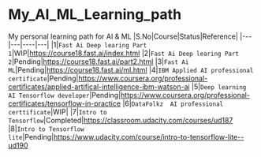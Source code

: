 # My_AI_ML_Learning_path
My personal learning path for AI &amp; ML
|S.No|Course|Status|Reference|
|---|---|----|---|
|1|`Fast Ai Deep learing Part 1`|WIP|https://course18.fast.ai/index.html
|2|`Fast Ai Deep learing Part 2`|Pending|https://course18.fast.ai/part2.html
|3|`Fast Ai ML`|Pending|https://course18.fast.ai/ml.html
|4|`IBM Applied AI professional certificate`|Pending|https://www.coursera.org/professional-certificates/applied-artifical-intelligence-ibm-watson-ai
|5|`Deep learning AI Tensorflow developer`|Pending|https://www.coursera.org/professional-certificates/tensorflow-in-practice
|6|`DataFolkz  AI professional certtificate`|WIP|
|7|`Intro to Tensorflow`|Completed|https://classroom.udacity.com/courses/ud187
|8|`Intro to Tensorflow lite`|Pending|https://www.udacity.com/course/intro-to-tensorflow-lite--ud190
